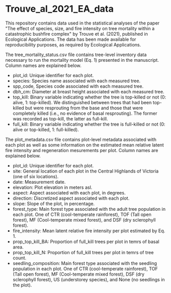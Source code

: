 # Trouve_al_2021_EA_data

This repository contains data used in the statistical analyses of the paper "The effect of species, size, and fire intensity on tree mortality within a catastrophic bushfire complex" by Trouve et al. (2021), published in Ecological Applications.
The data has been made available for reproducibility purposes, as required by Ecological Applications. 

The tree_mortality_status.csv file contains tree-level inventory data necessary to run the mortality model (Eq. 1) presented in the manuscript. Column names are  explained below.

* plot_id: Unique identifier for each plot.
* species: Species name associated with each measured tree.
* spp_code, Species code associated with each measured tree.
* dbh_cm: Diameter at breast height associated with each measured tree.
* top_kill: Binary variable indicating whether the tree is top-killed or not (0: alive, 1: top-killed). We distinguished between trees that had been top-killed but were resprouting from the base and those that were completely killed (i.e., no evidence of basal resprouting). The former was recorded as top-kill, the latter as full-kill.
* full_kill: Binary variable indicating whether the tree is full-killed or not (0: alive or top-killed, 1: full-killed).

The plot_metadata.csv file contains plot-level metadata associated with each plot as well as some information on the estimated mean relative latent fire intensity and regeneration mesurements per plot.
Column names are  explained below.

* plot_id: Unique identifier for each plot.
* site: General location of each plot in the Central Highlands of Victoria (one of six locations).
* date: Measurement date.
* elevation: Plot elevation in meters asl.
* aspect: Aspect associated with each plot, in degrees.
* direction: Discretized aspect associated with each plot.
* slope: Slope of the plot, in percentage.
* forest_type: Main forest type associated with the adult tree population in each plot. One of CTR (cool-temperate rainforest), TOF (Tall open forest), MF (Cool-temperate mixed forest), and DSF (dry sclerophyll forest).
* fire_intensity: Mean latent relative fire intensity per plot estimated by Eq. 1.
* prop_top_kill_BA: Proportion of full_kill trees per plot in temrs of basal area.
* prop_top_kill_N: Proportion of full_kill trees per plot in temrs of tree count.
* seedling_composition: Main forest type associated with the seedling population in each plot. One of CTR (cool-temperate rainforest), TOF (Tall open forest), MF (Cool-temperate mixed forest), DSF (dry sclerophyll forest), US (understorey species), and None (no seedlings in the plot).




